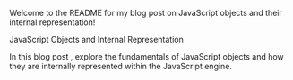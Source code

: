 Welcome to the README for my blog post on JavaScript objects and their internal representation!

JavaScript Objects and Internal Representation

In this blog post , explore the fundamentals of JavaScript objects and how they are internally represented within the JavaScript engine. 